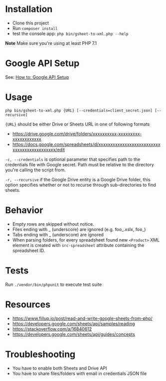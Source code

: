 # Installation
- Clone this project
- Run `composer install`
- test the console app: `php bin/gsheet-to-xml.php --help`

__Note__ Make sure you're using at least PHP 7.1

# Google API Setup

See: [How to: Google API Setup](https://github.com/forikal-uk/xml-authoring-library/blob/master/HowTo-GoogleAPISetup.md)


# Usage
`php bin/gsheet-to-xml.php {URL} [--credentials=client_secret.json] [--recursive]`

`{URL}` should be either Drive or Sheets URL in one of following formats
- https://drive.google.com/drive/folders/xxxxxxxxxx-xxxxxxxxx-xxxxxxxxxxxx
- https://docs.google.com/spreadsheets/d/xxxxxxxxxxxxxxxxxxxxxxxxxxxxxxxxxxxxxxxxxxxx/edit

`-c, --credentials` is optional parameter that specifies path to the credentials file with Google secret. Path
must be relative to the directory you're calling the script from.

`-r, --recursive` if the Google Drive entity is a Google Drive folder, this option specifies whether or not to recurse 
through sub-directories to find sheets.

# Behavior

- Empty rows are skipped without notice.
- Files ending with _ (underscore) are ignored (e.g. foo_.xslx, foo_)
- Tabs ending with _ (underscore) are ignored
- When parsing folders, for every spreadsheet found new `<Product>` XML element is created with `src-spreadsheet` attribute
containing the spreadsheet ID.

# Tests
Run `./vendor/bin/phpunit` to execute test suite

# Resources
- https://www.fillup.io/post/read-and-write-google-sheets-from-php/
- https://developers.google.com/sheets/api/samples/reading
- https://stackoverflow.com/a/16840612
- https://developers.google.com/sheets/api/guides/concepts

# Troubleshooting
- You have to enable both Sheets and Drive API
- You have to share files/folders with email in credentials JSON file

